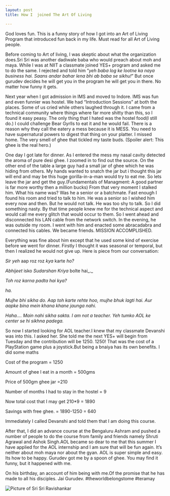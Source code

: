```yaml
---
layout: post
title: How I  joined The Art Of Living

---
```


God loves fun. This is a funny story of how I got into an Art of Living Program that introduced fun back in my life. Must read for all Art of Living people. 

Before coming to Art of living, I was skeptic about what the organization does.Sri Sri was another dadiwale baba who would preach about moh and maya. While I was at NIIT a classmate joined YES+ program and asked me to do the same. I rejected and told him “_yeh baba log ke lootne ka naya business hai. Saans andar bahar lena bhi ab baba se sikhu!_” But once gurudev decides he will get you in the program he will get you in there. No matter how funny it gets.

Next year when I got admission in IMS and moved to Indore. IMS was fun and even funnier was hostel. We had “Introduction Sessions” at both the places. Some of us cried while others laughed through it. I came from a technical community where things where far more shitty than this, so I found it easy peasy. The only thing that I hated was the hostel food(I still do.) I could challenge Bear Gyrlls to eat it and he would fail. There is a reason why they call the eatery a mess because it is MESS. You need to have supernatural powers to digest that thing on your platter. I missed home. The very smell of ghee that tickled my taste buds. (Spoiler alert: This ghee is the real hero.)

One day I got late for dinner. As I entered the mess my nasal cavity detected the aroma of pure desi ghee. I zoomed in to find out the source. On the other end of the table a large guy had a small jar of ghee which he was hiding from others. My hands wanted to snatch the jar but i thought this jar will end and may be this huge gorilla-in-a-man would try to eat me. So lets leave the jar and get the guy.(Fundamentals of Managment: A good partner is far more worthy then a million bucks) From that very moment I stalked him. What his name was? Was he a senior or a batchmate. Fast enough I found his room and tried to talk to him. He was a senior so I wished him every now and then. But he would not talk. He was too shy to talk. So I did something nasty. By that time people knew me for the technical aspect and would call me every glitch that would occur to them. So I went ahead and disconnected his LAN cable from the network switch. In the evening, he was outside my room. I went with him and enacted some abracadabra and connected his cables. We became friends. MISSION ACCOMPLISHED.

Everything was fine about him except that he used some kind of exercise before we went for dinner. Firstly I thought it was seasonal or temporal, but then I realized he would not give up. Here is piece from our conversation:

_Sir yeh_ aap  roz roz _kya_ karte _ho?_

_Abhijeet_ isko _Sudarshan Kriya_ bolte hai_._

_Toh roz karna padta hai kya?_

_ha._

_Mujhe bhi sikha do. Aap toh karte rehte hoo, mujhe bhuk lagti hai. Aur aapke bina mein khana khane jaunga nahi._

_Haha…. Main nahi sikha sakta. I am not a teacher. Yeh tumko AOL ke center se hi sikhna padega._

So now I started looking for AOL teacher.I knew that my classmate Devanshi was into this. I asked her. She told me the next YES+ will begin from Tuesday and the contribution will be 1250. 1250! That was the cost of a PlayStation game plus a joystick.But being a bnaiya has its own benefits. I did some maths

Cost of the program = 1250

Amount of ghee I eat in a month = 500gms

Price of 500gm ghee jar =210

Number of months I had to stay in the hostel = 9

Now total cost that I may get 210*9 = 1890

Savings with free ghee. = 1890-1250 = 640

Immediately I called Devanshi and told them that I am doing this course.

After that, I did an advance course at the Bengaluru Ashram and pushed a number of people to do the course from family and friends namely Shruti Agrawal and Ashok Singh.AOL became so dear to me that this summer I have applied for the AOL internship and I am sure that will be fun again. It’s neither about moh maya nor about the gyan. AOL is super simple and easy. Its how to be happy. Gurudev got me by a spoon of ghee. You may find it funny, but it happened with me.

On his birthday, an account of him being with me.Of the promise that he has made to all his disciples. Jai Gurudev. #theworldbelongstome #teramay

![Picture of Sri Sri Ravishankar](https://th.bing.com/th/id/R6e78966b6ffd91a8fa69532657273e88?rik=8wbCMYq/N/0JJw&riu=http://www.godwallpaper.in/wallpaper/M001/C036/SC066/large/Sri_Sri_Ravi_JiBAHR.jpg&ehk=PqdYW9iazyQU4%2bzaM3Hgh3wprWzzzLo3wSmAYpObi/4=&risl=&pid=ImgRaw)